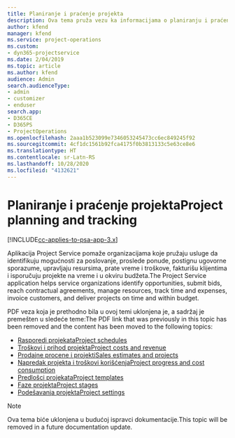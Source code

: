 ```yaml
---
title: Planiranje i praćenje projekta
description: Ova tema pruža vezu ka informacijama o planiranju i praćenju u aplikaciji Project Service Automation.
author: kfend
manager: kfend
ms.service: project-operations
ms.custom:
- dyn365-projectservice
ms.date: 2/04/2019
ms.topic: article
ms.author: kfend
audience: Admin
search.audienceType:
- admin
- customizer
- enduser
search.app:
- D365CE
- D365PS
- ProjectOperations
ms.openlocfilehash: 2aaa1b523099e7346053245473cc6ec849245f92
ms.sourcegitcommit: 4cf1dc1561b92fca4175f0b3813133c5e63ce8e6
ms.translationtype: HT
ms.contentlocale: sr-Latn-RS
ms.lasthandoff: 10/28/2020
ms.locfileid: "4132621"
---
```

# <a name="project-planning-and-tracking"></a><span data-ttu-id="dc6e4-103">Planiranje i praćenje projekta</span><span class="sxs-lookup"><span data-stu-id="dc6e4-103">Project planning and tracking</span></span>

[!INCLUDE[cc-applies-to-psa-app-3.x](../../includes/cc-applies-to-psa-app-3x.md)]

<span data-ttu-id="dc6e4-104">Aplikacija Project Service pomaže organizacijama koje pružaju usluge da identifikuju mogućnosti za poslovanje, proslede ponude, postignu ugovorne sporazume, upravljaju resursima, prate vreme i troškove, fakturišu klijentima i isporučuju projekte na vreme i u okviru budžeta.</span><span class="sxs-lookup"><span data-stu-id="dc6e4-104">The Project Service application helps service organizations identify opportunities, submit bids, reach contractual agreements, manage resources, track time and expenses, invoice customers, and deliver projects on time and within budget.</span></span> 

<span data-ttu-id="dc6e4-105">PDF veza koja je prethodno bila u ovoj temi uklonjena je, a sadržaj je premešten u sledeće teme:</span><span class="sxs-lookup"><span data-stu-id="dc6e4-105">The PDF link that was previously in this topic has been removed and the content has been moved to the following topics:</span></span>

- [<span data-ttu-id="dc6e4-106">Rasporedi projekata</span><span class="sxs-lookup"><span data-stu-id="dc6e4-106">Project schedules</span></span>](../project-creating.md)
- [<span data-ttu-id="dc6e4-107">Troškovi i prihod projekta</span><span class="sxs-lookup"><span data-stu-id="dc6e4-107">Project costs and revenue</span></span>](../project-estimating.md)
- [<span data-ttu-id="dc6e4-108">Prodajne procene i projekti</span><span class="sxs-lookup"><span data-stu-id="dc6e4-108">Sales estimates and projects</span></span>](../project-leveraging.md)
- [<span data-ttu-id="dc6e4-109">Napredak projekta i troškovi korišćenja</span><span class="sxs-lookup"><span data-stu-id="dc6e4-109">Project progress and cost consumption</span></span>](../project-tracking.md)
- [<span data-ttu-id="dc6e4-110">Predlošci projekata</span><span class="sxs-lookup"><span data-stu-id="dc6e4-110">Project templates</span></span>](../project-templates.md)
- [<span data-ttu-id="dc6e4-111">Faze projekta</span><span class="sxs-lookup"><span data-stu-id="dc6e4-111">Project stages</span></span>](../project-stages.md)
- [<span data-ttu-id="dc6e4-112">Podešavanja projekta</span><span class="sxs-lookup"><span data-stu-id="dc6e4-112">Project settings</span></span>](../project-settings.md)

> [!NOTE]
> <span data-ttu-id="dc6e4-113">Ova tema biće uklonjena u budućoj ispravci dokumentacije.</span><span class="sxs-lookup"><span data-stu-id="dc6e4-113">This topic will be removed in a future documentation update.</span></span> 
